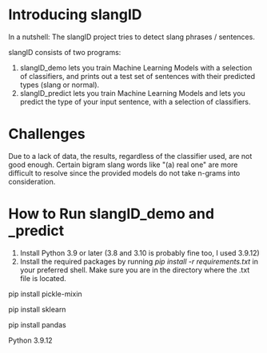 # Introducing slangID

In a nutshell: The slangID project tries to detect slang phrases / sentences.

 slangID consists of two programs:
  1. slangID_demo lets you train Machine Learning Models with a selection of classifiers, and prints out a test set of sentences with their predicted types (slang or normal).
  2. slangID_predict lets you train Machine Learning Models and lets you predict the type of your input sentence, with a selection of classifiers.

# Challenges

Due to a lack of data, the results, regardless of the classifier used, are not good enough.
 Certain bigram slang words like "(a) real one" are more difficult to resolve since the provided models do not take n-grams into consideration.
 
# How to Run slangID_demo and _predict

1. Install Python 3.9 or later (3.8 and 3.10 is probably fine too, I used 3.9.12)
2. Install the required packages by running _pip install -r requirements.txt_ in your preferred shell. Make sure you are in the directory where the .txt file is located.

pip install pickle-mixin

pip install sklearn

pip install pandas

Python 3.9.12
